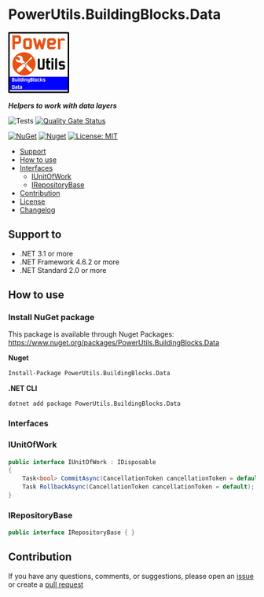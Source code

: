 # PowerUtils.BuildingBlocks.Data

![Logo](https://raw.githubusercontent.com/TechNobre/PowerUtils.BuildingBlocks.Data/main/assets/logo/logo_128x128.png)

***Helpers to work with data layers***

![Tests](https://github.com/TechNobre/PowerUtils.BuildingBlocks.Data/actions/workflows/test-project.yml/badge.svg)
[![Quality Gate Status](https://sonarcloud.io/api/project_badges/measure?project=TechNobre_PowerUtils.BuildingBlocks.Data&metric=alert_status)](https://sonarcloud.io/summary/new_code?id=TechNobre_PowerUtils.BuildingBlocks.Data)

[![NuGet](https://img.shields.io/nuget/v/PowerUtils.BuildingBlocks.Data.svg)](https://www.nuget.org/packages/PowerUtils.BuildingBlocks.Data)
[![Nuget](https://img.shields.io/nuget/dt/PowerUtils.BuildingBlocks.Data.svg)](https://www.nuget.org/packages/PowerUtils.BuildingBlocks.Data)
[![License: MIT](https://img.shields.io/github/license/TechNobre/PowerUtils.BuildingBlocks.Data.svg)](https://github.com/TechNobre/PowerUtils.BuildingBlocks.Data/blob/main/LICENSE)


- [Support](#support-to)
- [How to use](#how-to-use)
- [Interfaces](#Interfaces)
  - [IUnitOfWork](#Interfaces.IUnitOfWork)
  - [IRepositoryBase](#Interfaces.IRepositoryBase)
- [Contribution](#contribution)
- [License](./LICENSE)
- [Changelog](./CHANGELOG.md)



## Support to <a name="support-to"></a>
- .NET 3.1 or more
- .NET Framework 4.6.2 or more
- .NET Standard 2.0 or more



## How to use <a name="how-to-use"></a>

### Install NuGet package
This package is available through Nuget Packages: https://www.nuget.org/packages/PowerUtils.BuildingBlocks.Data

**Nuget**
```bash
Install-Package PowerUtils.BuildingBlocks.Data
```

**.NET CLI**
```
dotnet add package PowerUtils.BuildingBlocks.Data
```



### Interfaces <a name="Interfaces"></a>


### IUnitOfWork <a name="Interfaces.IUnitOfWork"></a>

```csharp
public interface IUnitOfWork : IDisposable
{
    Task<bool> CommitAsync(CancellationToken cancellationToken = default);
    Task RollbackAsync(CancellationToken cancellationToken = default);
}
```


### IRepositoryBase <a name="Interfaces.IRepositoryBase"></a>

```csharp
public interface IRepositoryBase { }
```



## Contribution<a name="contribution"></a>

If you have any questions, comments, or suggestions, please open an [issue](https://github.com/TechNobre/PowerUtils.BuildingBlocks.Data/issues/new/choose) or create a [pull request](https://github.com/TechNobre/PowerUtils.BuildingBlocks.Data/compare)